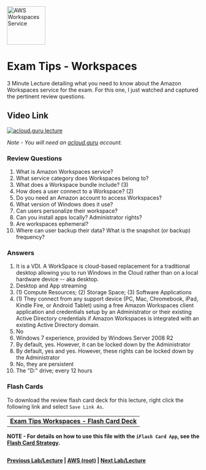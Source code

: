 <img src="https://i.imgur.com/VHKCcse.png" height="100" title="AWS Workspaces Service" />


Exam Tips - Workspaces
======

3 Minute Lecture detailing what you need to know about the Amazon Workspaces service for the exam. For this one, I just 
watched and captured the pertinent review questions.

  
## Video Link

[![acloud.guru lecture](https://i.imgur.com/lX1hr6o.png)](https://acloud.guru/course/aws-certified-solutions-architect-associate/learn/additional-exam-tips/88db164c-bc84-1810-7d52-c86166b6eed4/watch)

*Note - You will need an [acloud.guru](acloud.guru) account.*

   
### Review Questions

1.  What is Amazon Workspaces service?
2.  What service category does Workspaces belong to?
3.  What does a Workspace bundle include? (3)
4.  How does a user connect to a Workspace? (2)
5.  Do you need an Amazon account to access Workspaces?
6.  What version of Windows does it use?
7.  Can users personalize their workspace?
8.  Can you install apps locally? Administrator rights?
9.  Are workspaces ephemeral?
10. Where can user backup their data? What is the snapshot (or backup) frequency? 


### Answers
1.  It is a VDI. A WorkSpace is cloud-based replacement for a traditional desktop allowing you to run Windows in the 
    Cloud rather than on a local hardware device -- aka desktop.
2.  Desktop and App streaming
3.  (1) Compute Resources; (2) Storage Space; (3) Software Applications 
4.  (1) They connect from any support device (PC, Mac, Chromebook, iPad, Kindle Fire, or Android Tablet) using a 
    free Amazon Workspaces client application and credentials setup by an Administrator or their existing 
    Active Directory credentials if Amazon Workspaces is integrated with an existing Active Directory domain.
5.  No
6.  Windows 7 experience, provided by Windows Server 2008 R2
7.  By default, yes. However, it can be locked down by the Administrator
8.  By default, yes and yes.  However, these rights can be locked down by the Administrator
9.  No, they are persistent
10. The "D:\" drive; every 12 hours
    

### Flash Cards
  
To download the review flash card deck for this lecture, right click the following link and select
`Save Link As`. 


<table>
 <tr>
 <td>
 <b><a href="exam-tips-workspaces-flashcards.txt" download="exam-tips-workspaces-flashcards.txt">Exam Tips Workspaces - Flash Card Deck</a></b>
 </td>
 </tr>
 </table>  
 
  
**NOTE - For details on how to use this file with the `iFlash Card App`, see the [Flash Card Strategy](https://github.com/bradyhouse/house/tree/master/fiddles/aws#flash-card-strategy).**  


## 

**[Previous Lab/Lecture](exam-tips-active-directory.md) | [AWS (root)](../readme.adoc) | [Next Lab/Lecture](exam-tips-ecs-pt1.md)**
